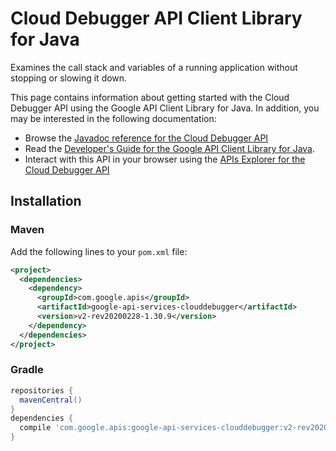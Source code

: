 # Cloud Debugger API Client Library for Java

Examines the call stack and variables of a running application without stopping or slowing it down.


This page contains information about getting started with the Cloud Debugger API
using the Google API Client Library for Java. In addition, you may be interested
in the following documentation:

* Browse the [Javadoc reference for the Cloud Debugger API][javadoc]
* Read the [Developer's Guide for the Google API Client Library for Java][google-api-client].
* Interact with this API in your browser using the [APIs Explorer for the Cloud Debugger API][api-explorer]

## Installation

### Maven

Add the following lines to your `pom.xml` file:

```xml
<project>
  <dependencies>
    <dependency>
      <groupId>com.google.apis</groupId>
      <artifactId>google-api-services-clouddebugger</artifactId>
      <version>v2-rev20200228-1.30.9</version>
    </dependency>
  </dependencies>
</project>
```

### Gradle

```gradle
repositories {
  mavenCentral()
}
dependencies {
  compile 'com.google.apis:google-api-services-clouddebugger:v2-rev20200228-1.30.9'
}
```

[javadoc]: https://googleapis.dev/java/google-api-services-clouddebugger/latest/index.html
[google-api-client]: https://github.com/googleapis/google-api-java-client/
[api-explorer]: https://developers.google.com/apis-explorer/#p/clouddebugger/v1/
